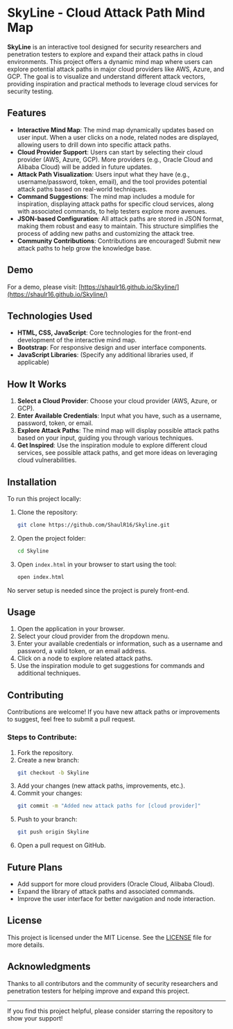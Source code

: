 # SkyLine - Cloud Attack Path Mind Map

**SkyLine** is an interactive tool designed for security researchers and penetration testers to explore and expand their attack paths in cloud environments. This project offers a dynamic mind map where users can explore potential attack paths in major cloud providers like AWS, Azure, and GCP. The goal is to visualize and understand different attack vectors, providing inspiration and practical methods to leverage cloud services for security testing.

## Features

- **Interactive Mind Map**: The mind map dynamically updates based on user input. When a user clicks on a node, related nodes are displayed, allowing users to drill down into specific attack paths.
- **Cloud Provider Support**: Users can start by selecting their cloud provider (AWS, Azure, GCP). More providers (e.g., Oracle Cloud and Alibaba Cloud) will be added in future updates.
- **Attack Path Visualization**: Users input what they have (e.g., username/password, token, email), and the tool provides potential attack paths based on real-world techniques.
- **Command Suggestions**: The mind map includes a module for inspiration, displaying attack paths for specific cloud services, along with associated commands, to help testers explore more avenues.
- **JSON-based Configuration**: All attack paths are stored in JSON format, making them robust and easy to maintain. This structure simplifies the process of adding new paths and customizing the attack tree.
- **Community Contributions**: Contributions are encouraged! Submit new attack paths to help grow the knowledge base.

## Demo

For a demo, please visit: [https://shaulr16.github.io/Skyline/](https://shaulr16.github.io/Skyline/)

## Technologies Used

- **HTML, CSS, JavaScript**: Core technologies for the front-end development of the interactive mind map.
- **Bootstrap**: For responsive design and user interface components.
- **JavaScript Libraries**: (Specify any additional libraries used, if applicable)

## How It Works

1. **Select a Cloud Provider**: Choose your cloud provider (AWS, Azure, or GCP).
2. **Enter Available Credentials**: Input what you have, such as a username, password, token, or email.
3. **Explore Attack Paths**: The mind map will display possible attack paths based on your input, guiding you through various techniques.
4. **Get Inspired**: Use the inspiration module to explore different cloud services, see possible attack paths, and get more ideas on leveraging cloud vulnerabilities.

## Installation

To run this project locally:

1. Clone the repository:
    ```bash
    git clone https://github.com/ShaulR16/Skyline.git
    ```
2. Open the project folder:
    ```bash
    cd Skyline
    ```
3. Open `index.html` in your browser to start using the tool:
    ```bash
    open index.html
    ```

No server setup is needed since the project is purely front-end.

## Usage

1. Open the application in your browser.
2. Select your cloud provider from the dropdown menu.
3. Enter your available credentials or information, such as a username and password, a valid token, or an email address.
4. Click on a node to explore related attack paths.
5. Use the inspiration module to get suggestions for commands and additional techniques.

## Contributing

Contributions are welcome! If you have new attack paths or improvements to suggest, feel free to submit a pull request.

### Steps to Contribute:

1. Fork the repository.
2. Create a new branch:
    ```bash
    git checkout -b Skyline
    ```
3. Add your changes (new attack paths, improvements, etc.).
4. Commit your changes:
    ```bash
    git commit -m "Added new attack paths for [cloud provider]"
    ```
5. Push to your branch:
    ```bash
    git push origin Skyline
    ```
6. Open a pull request on GitHub.

## Future Plans

- Add support for more cloud providers (Oracle Cloud, Alibaba Cloud).
- Expand the library of attack paths and associated commands.
- Improve the user interface for better navigation and node interaction.

## License

This project is licensed under the MIT License. See the [LICENSE](LICENSE) file for more details.

## Acknowledgments

Thanks to all contributors and the community of security researchers and penetration testers for helping improve and expand this project.

---

If you find this project helpful, please consider starring the repository to show your support!
